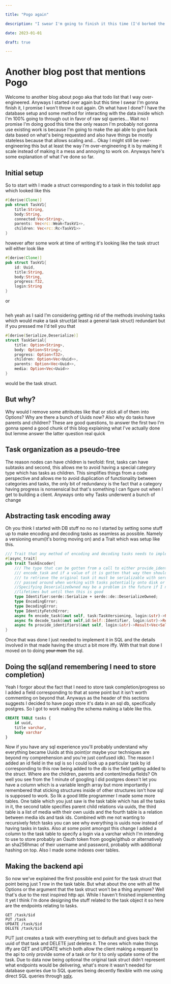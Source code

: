 ```yaml
---

title: "Pogo again"

description: "I swear I'm going to finish it this time (I'd borked the format for this post in hugo previously so sorry if you noticed)"

date: 2023-01-01

draft: true

---
```


# Another blog post that mentions Pogo

Welcome to another blog about pogo aka that todo list that I way over-engineered. Anyways I started over again but this time I swear I'm gonna finish it, I promise I won't throw it out again. Oh what have I done? I have the database setup and some method for interacting with the data inside which I'm 100% going to through out in favor of raw sql queries... Wait no I promise I'm doing good this time the only reason I'm probably not gonna use existing work is because I'm going to make the api able to give back data based on what's being requested and also have things be mostly stateless because that allows scaling and... Okay I might still be over-engineering this but at least the way I'm over-engineering it is by making it scale instead of making it a mess and annoying to work on. Anyways here's some explanation of what I've done so far.

## Initial setup

So to start with I made a struct corresponding to a task in this todolist app which looked like this
```rs
#[derive(Clone)]
pub struct TaskV1{
    title:String,
    body:String,
    connected:Vec<String>,
    parents: Vec<rc::Weak<TaskV1>>,
    children: Vec<rc::Rc<TaskV1>>
}
```
however after some work at time of writing it's looking like the task struct will either look like
```rs
#[derive(Clone)]
pub struct TaskV1{
    id: Uuid,
    title:String,
    body:String,
    progress:f32,
    login:String
}
```
or
```rs
```
heh yeah as I said I'm considering getting rid of the methods involving tasks which would make a task struct(at least a general task struct) redundant but if you pressed me I'd tell you that
```rs
#[derive(Serialize,Deserialize)]
struct TaskSerial{
    title: Option<String>,
    body: Option<String>,
    progress: Option<f32>,
    children: Option<Vec<Uuid>>,
    parents: Option<Vec<Uuid>>,
    media: Option<Vec<Uuid>>
}
```
would be the task struct.

## But why?

Why would I remove some attributes like that or stick all of them into Options? Why are there a bunch of Uuids now? Also why do tasks have parents and children? These are good questions, to answer the first two I'm gonna spend a good chunk of this blog explaining what I've actually done but lemme answer the latter question real quick

## Task organization as a pseudo-tree

The reason nodes can have children is twofold: first, tasks can have subtasks and second, this allows me to avoid having a special category type which has tasks as children. This simplifies things from a code perspective and allows me to avoid duplication of functionality between categories and tasks, the only bit of redundancy is the fact that a category having progress is nonsensical but that's something I can figure out when I get to building a client. Anyways onto why Tasks underwent a bunch of change

## Abstracting task encoding away

Oh you think I started with DB stuff no no no I started by setting some stuff up to make encoding and decoding tasks as seamless as possible. Namely a versioning enum(it's boring moving on) and a Trait which was setup like this.
```rs
/// Trait that any method of encoding and decoding tasks needs to implement
#[async_trait]
pub trait TaskEncoder{
    /// The type that can be gotten from a call to either provide_identifiers or
    /// encode_task and if a value of it is gotten that way then should be usable with decode_task
    /// to retrieve the original task it must be serializable with serde due to it being the value
    /// passed around when working with tasks potentially onto disk or over network
    //Specifying DeserializeOwned may be a problem in the future if I need to deal with types with
    //lifetimes but until then this is good
    type Identifier:serde::Serialize + serde::de::DeserializeOwned;
    type EncodingError;
    type DecodingError;
    type IdentityFetchError;
    async fn encode_task(&mut self, task:TaskVersioning, login:&str)->Result<Self::Identifier,Self::EncodingError>;
    async fn decode_task(&mut self,id:Self::Identifier, login:&str)->Result<Option<TaskVersioning>,Self::DecodingError>;
    async fn provide_identifiers(&mut self, login:&str)->Result<Vec<Self::Identifier>,Self::IdentityFetchError>;
}
```
Once that was done I just needed to implement it in SQL and the details involved in that made having the struct a bit more iffy. With that trait done I moved on to doing ~~your mom~~ the sql.

## Doing the sql(and remembering I need to store completion)

Yeah I forgor about the fact that I need to store task completion/progress so I added a field corresponding to that at some point but it isn't worth commenting on beyond that. Anyways as the header of this sections suggests I decided to have pogo store it's data in an sql db, specifically postgres. So I got to work making the schema making a table like this.
```sql
CREATE TABLE tasks {
    id uuid,
    title varchar,
    body varchar
}
```
Now if you have any sql experience you'll probably understand why everything became Uuids at this point(or maybe your techniques are beyond my comprehension and you're just confused idk). The reason I added an id field in the sql is so I could look up a particular task by id corresponding to this row being added to the db is the field getting added to the struct. Where are the children, parents and content/media fields? Oh well you see from the 1 minute of googling I did postgres doesn't let you have a column which is a variable length array but more importantly I remembered that sticking structures inside of other structures isn't how sql is supposed to work. So lik a good little programmer I made some more tables. One table which you just saw is the task table which has all the tasks in it, the second table specifies parent child relations via uuids, the third table is a list of media with their own uuids and the fourth table is a relation between media ids and task ids. Combined with me not wanting to recursively fetch tasks you can see why everything is uuids now instead of having tasks in tasks. Also at some point amongst this change I added a column to the task table to specify a login via a varchar which I'm intending to use to store probably an Oauth token from google/github or alternatively an sha256hmac of their username and password, probably with additional hashing on top. Also I made some indexes over tables.

## Making the backend api

So now we've explained the first possible end point for the task struct that point being just 1 row in the task table. But what about the one with all the Options or the argument that the task struct won't be a thing anymore? Well that's due to the rest inspired http api. While I haven't finished implementing it yet I think I'm done designing the stuff related to the task object it so here are the endpoints relating to tasks.
```
GET /task/$id
PUT /task
UPDATE /task/$id
DELETE /task/$id
```
PUT just creates a task with everything set to default and gives back the uuid of that task and DELETE just deletes it. The ones which make things iffy are GET and UPDATE which both allow the client making a request to the api to only provide some of a task or for it to only update some of the task. Due to data now being optional the original task struct didn't represent what endpoints would be delivering, what's more it wasn't needed for database queries due to SQL queries being decently flexible with me using direct SQL queries through [sqlx](https://crates.io/crates/sqlx).
